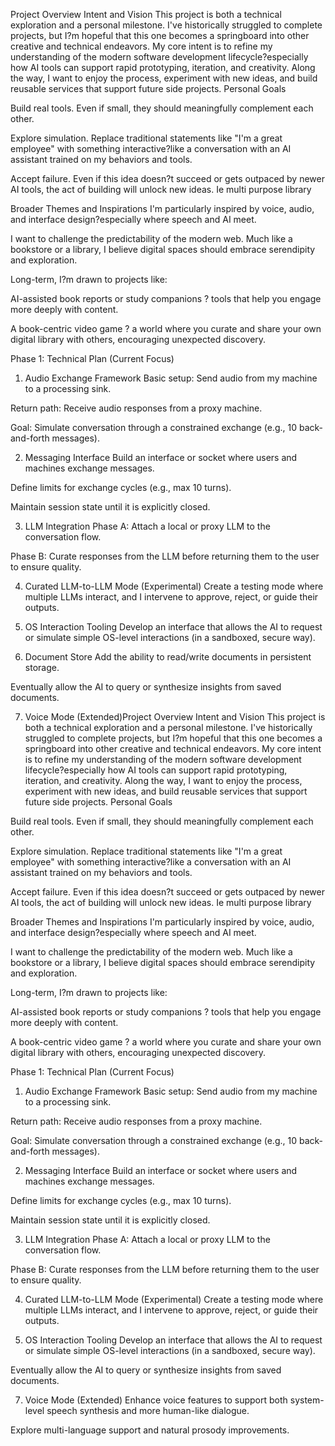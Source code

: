 Project Overview
Intent and Vision
This project is both a technical exploration and a personal milestone. I've historically struggled to complete projects, but I?m hopeful that this one becomes a springboard into other creative and technical endeavors.
My core intent is to refine my understanding of the modern software development lifecycle?especially how AI tools can support rapid prototyping, iteration, and creativity. Along the way, I want to enjoy the process, experiment with new ideas, and build reusable services that support future side projects.
Personal Goals


Build real tools. Even if small, they should meaningfully complement each other.


Explore simulation. Replace traditional statements like "I'm a great employee" with something interactive?like a conversation with an AI assistant trained on my behaviors and tools.


Accept failure. Even if this idea doesn?t succeed or gets outpaced by newer AI tools, the act of building will unlock new ideas. Ie multi purpose library


Broader Themes and Inspirations
I'm particularly inspired by voice, audio, and interface design?especially where speech and AI meet.


I want to challenge the predictability of the modern web. Much like a bookstore or a library, I believe digital spaces should embrace serendipity and exploration.


Long-term, I?m drawn to projects like:


AI-assisted book reports or study companions ? tools that help you engage more deeply with content.


A book-centric video game ? a world where you curate and share your own digital library with others, encouraging unexpected discovery.



Phase 1: Technical Plan (Current Focus)
1. Audio Exchange Framework
Basic setup: Send audio from my machine to a processing sink.


Return path: Receive audio responses from a proxy machine.


Goal: Simulate conversation through a constrained exchange (e.g., 10 back-and-forth messages).


2. Messaging Interface
Build an interface or socket where users and machines exchange messages.


Define limits for exchange cycles (e.g., max 10 turns).


Maintain session state until it is explicitly closed.


3. LLM Integration
Phase A: Attach a local or proxy LLM to the conversation flow.


Phase B: Curate responses from the LLM before returning them to the user to ensure quality.


4. Curated LLM-to-LLM Mode (Experimental)
Create a testing mode where multiple LLMs interact, and I intervene to approve, reject, or guide their outputs.


5. OS Interaction Tooling
Develop an interface that allows the AI to request or simulate simple OS-level interactions (in a sandboxed, secure way).


6. Document Store
Add the ability to read/write documents in persistent storage.


Eventually allow the AI to query or synthesize insights from saved documents.


7. Voice Mode (Extended)Project Overview
Intent and Vision
This project is both a technical exploration and a personal milestone. I've historically struggled to complete projects, but I?m hopeful that this one becomes a springboard into other creative and technical endeavors.
My core intent is to refine my understanding of the modern software development lifecycle?especially how AI tools can support rapid prototyping, iteration, and creativity. Along the way, I want to enjoy the process, experiment with new ideas, and build reusable services that support future side projects.
Personal Goals


Build real tools. Even if small, they should meaningfully complement each other.


Explore simulation. Replace traditional statements like "I'm a great employee" with something interactive?like a conversation with an AI assistant trained on my behaviors and tools.


Accept failure. Even if this idea doesn?t succeed or gets outpaced by newer AI tools, the act of building will unlock new ideas. Ie multi purpose library


Broader Themes and Inspirations
I'm particularly inspired by voice, audio, and interface design?especially where speech and AI meet.


I want to challenge the predictability of the modern web. Much like a bookstore or a library, I believe digital spaces should embrace serendipity and exploration.


Long-term, I?m drawn to projects like:


AI-assisted book reports or study companions ? tools that help you engage more deeply with content.


A book-centric video game ? a world where you curate and share your own digital library with others, encouraging unexpected discovery.



Phase 1: Technical Plan (Current Focus)
1. Audio Exchange Framework
Basic setup: Send audio from my machine to a processing sink.


Return path: Receive audio responses from a proxy machine.


Goal: Simulate conversation through a constrained exchange (e.g., 10 back-and-forth messages).


2. Messaging Interface
Build an interface or socket where users and machines exchange messages.


Define limits for exchange cycles (e.g., max 10 turns).


Maintain session state until it is explicitly closed.


3. LLM Integration
Phase A: Attach a local or proxy LLM to the conversation flow.


Phase B: Curate responses from the LLM before returning them to the user to ensure quality.


4. Curated LLM-to-LLM Mode (Experimental)
Create a testing mode where multiple LLMs interact, and I intervene to approve, reject, or guide their outputs.


5. OS Interaction Tooling
Develop an interface that allows the AI to request or simulate simple OS-level interactions (in a sandboxed, secure way).


Eventually allow the AI to query or synthesize insights from saved documents.


7. Voice Mode (Extended)
Enhance voice features to support both system-level speech synthesis and more human-like dialogue.


Explore multi-language support and natural prosody improvements.


